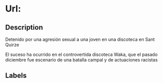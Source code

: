 # Url: 

## Description 

Detenido por una agresión sexual a una joven en una discoteca en Sant Quirze

El suceso ha ocurrido en el controvertida discoteca Waka, que el pasado diciembre fue escenario de una batalla campal y de actuaciones racistas

## Labels 